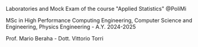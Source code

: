 Laboratories and Mock Exam of the course "Applied Statistics" @PoliMi 

MSc in High Performance Computing Engineering, Computer Science and Engineering, Physics Engineering - A.Y. 2024-2025

Prof. Mario Beraha - Dott. Vittorio Torri
